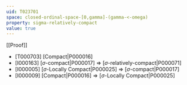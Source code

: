 ```yaml
---
uid: T023701
space: closed-ordinal-space-[0,gamma]-(gamma-<-omega)
property: sigma-relatively-compact
value: true
---
```

[[Proof]]

* [T000703] [Compact|P000016]
* [I000163] [$\sigma$-compact|P000017] => [$\sigma$-relatively-compact|P000071]
* [I000005] [$\sigma$-Locally Compact|P000025] => [$\sigma$-compact|P000017]
* [I000009] [Compact|P000016] => [$\sigma$-Locally Compact|P000025]

